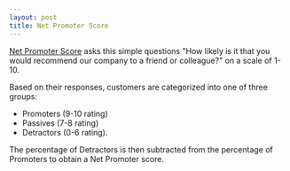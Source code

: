 ```yaml
---
layout: post
title: Net Promoter Score
---
```

[Net Promoter Score](http://en.wikipedia.org/wiki/Net_Promoter) asks this simple questions "How likely is it that you would recommend our company to a friend or colleague?" on a scale of 1-10.

Based on their responses, customers are categorized into one of three groups:

- Promoters (9-10 rating)
- Passives (7-8 rating)
- Detractors (0-6 rating).

The percentage of Detractors is then subtracted from the percentage of Promoters to obtain a Net Promoter score.
